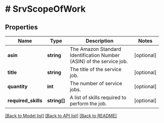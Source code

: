 # # SrvScopeOfWork

## Properties

Name | Type | Description | Notes
------------ | ------------- | ------------- | -------------
**asin** | **string** | The Amazon Standard Identification Number (ASIN) of the service job. | [optional]
**title** | **string** | The title of the service job. | [optional]
**quantity** | **int** | The number of service jobs. | [optional]
**required_skills** | **string[]** | A list of skills required to perform the job. | [optional]

[[Back to Model list]](../../README.md#models) [[Back to API list]](../../README.md#endpoints) [[Back to README]](../../README.md)
